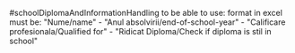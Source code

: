 #schoolDiplomaAndInformationHandling
to be able to use:
format in excel must be:
"Nume/name" - "Anul absolvirii/end-of-school-year" - "Calificare profesionala/Qualified for" - "Ridicat Diploma/Check if diploma is stil in school"